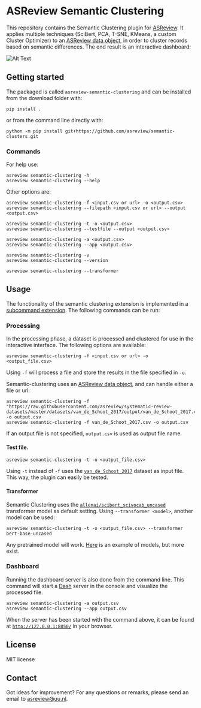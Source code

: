 # ASReview Semantic Clustering
This repository contains the Semantic Clustering plugin for
[ASReview](https://github.com/asreview/asreview). It applies multiple techniques
(SciBert, PCA, T-SNE, KMeans, a custom Cluster Optimizer) to an [ASReview data
object](https://asreview.readthedocs.io/en/latest/API/generated/asreview.data.ASReviewData.html#asreview.data.ASReviewData),
in order to cluster records based on semantic differences. The end result is an
interactive dashboard:

![Alt Text](/docs/cord19_semantic_clusters.gif)


## Getting started

The packaged is called `asreview-semantic-clustering` and can be installed from
the download folder with:

```shell
pip install .
```
or from the command line directly with:

```shell
python -m pip install git+https://github.com/asreview/semantic-clusters.git
```

### Commands

For help use:

```shell
asreview semantic-clustering -h
asreview semantic-clustering --help
```

Other options are:

```shell
asreview semantic-clustering -f <input.csv or url> -o <output.csv>
asreview semantic-clustering --filepath <input.csv or url> --output <output.csv>
```

```shell
asreview semantic-clustering -t -o <output.csv>
asreview semantic-clustering --testfile --output <output.csv>
```

```shell
asreview semantic-clustering -a <output.csv>
asreview semantic-clustering --app <output.csv>
```

```shell
asreview semantic-clustering -v
asreview semantic-clustering --version
```

```shell
asreview semantic-clustering --transformer
```


## Usage
The functionality of the semantic clustering extension is implemented in a
[subcommand
extension](https://asreview.readthedocs.io/en/latest/API/extension_dev.html#subcommand-extensions).
The following commands can be run:

### Processing
In the processing phase, a dataset is processed and clustered for use in the
interactive interface. The following options are available:

```shell
asreview semantic-clustering -f <input.csv or url> -o <output_file.csv>
```

Using `-f` will process a file and store the results in the file specified in
`-o`. 

Semantic-clustering uses an [ASReview data
object](https://asreview.readthedocs.io/en/latest/API/generated/asreview.data.ASReviewData.html#asreview.data.ASReviewData),
and can handle either a file or url:

```shell
asreview semantic-clustering -f "https://raw.githubusercontent.com/asreview/systematic-review-datasets/master/datasets/van_de_Schoot_2017/output/van_de_Schoot_2017.csv" -o output.csv
asreview semantic-clustering -f van_de_Schoot_2017.csv -o output.csv
```

If an output file is not specified, `output.csv` is used as output file name.

#### Test file.
```shell
asreview semantic-clustering -t -o <output_file.csv>
```

Using `-t` instead of `-f` uses the
[`van_de_Schoot_2017`](https://asreview.readthedocs.io/en/latest/intro/datasets.html?highlight=ptsd#featured-datasets)
dataset as input file. This way, the plugin can easily be tested.

#### Transformer
Semantic Clustering uses the
[`allenai/scibert_scivocab_uncased`](https://github.com/allenai/scibert)
transformer model as default setting. Using `--transformer <model>`, another
model can be used:

```shell
asreview semantic-clustering -t -o <output_file.csv> --transformer bert-base-uncased
```

Any pretrained model will work.
[Here](https://huggingface.co/transformers/pretrained_models.html) is an example
of models, but more exist.

### Dashboard
Running the dashboard server is also done from the command line. This command
will start a [Dash](https://plotly.com/dash/) server in the console and
visualize the processed file.

```shell
asreview semantic-clustering -a output.csv
asreview semantic-clustering --app output.csv
```

When the server has been started with the command above, it can be found at
[`http://127.0.0.1:8050/`](http://127.0.0.1:8050/) in your browser.

## License

MIT license

## Contact
Got ideas for improvement? For any questions or remarks, please send an email to
[asreview@uu.nl](mailto:asreview@uu.nl).

